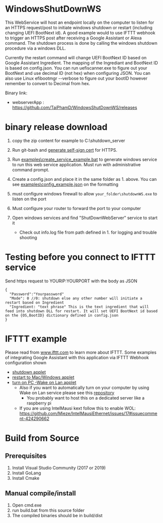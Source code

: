 # WindowsShutDownWS
This WebService will host an endpoint locally on the computer to listen for an HTTPS request/post to initiate windows shutdown or restart (including changing UEFI BootNext id). A good example would to use IFTTT webhook to trigger an HTTPS post after receiving a Google Assistant or Alexa command. The shutdown process is done by calling the windows shutdown procedure via a windows DLL.

Currently the restart command will change UEFI BootNext ID based on Google Assistant Ingredient. The mapping of the Ingrediant and BootNext ID is based on config.json. You can run uefiscanner.exe to figure out your BootNext and use decimal ID (not hex) when configuring JSON. You can also use Linux efibootmgr --verbose to figure out your bootID however remember to convert to Decimal from hex.

Binary link: 
- webserverApp : https://github.com/TaiPhamD/WindowsShutDownWS/releases

# binary release download

1. copy the zip content for example to C:\shutdown_server

1. Run git-bash and [generate self-sign cert](https://github.com/TaiPhamD/WindowsShutDownWS/blob/master/examples/genreate_self_cert.txt) for HTTPS.

1. Run [examples\create_service_example.bat](https://github.com/TaiPhamD/WindowsShutDownWS/blob/master/examples/create_service_example.bat) to generate windows service to run this web service application. Must run with administrative command prompt.

1. Create a config.json and place it in the same folder as 1. above. You can see [examples\config_example.json](https://github.com/TaiPhamD/WindowsShutDownWS/blob/master/examples/config_example.json) on the formatting


1. must configure windows firewall to allow ```your_folder\shutdownWS.exe``` to listen on the port

1. Must configure your router to forward the port to your computer

1. Open windows services and find "ShutDownWebServer" service to start it
   - Check out info.log file from path defined in 1. for logging and trouble shooting
# Testing before you connect to IFTTT service

Send https request to YOURIP:YOURPORT with the body as JSON

```
{
  "Password":"Yourpassword"
  "Mode": 0 //0: shutdown else any other number will initiate a restart based on Ingredient
  "Ingredient: "text phrase" This is the text ingredient that will feed into shutdown DLL for restart. It will set UEFI BootNext id based on the {OS,BootID} dictionary defined in config.json
}
```

# IFTTT example

Please read from www.ifttt.com to learn more about IFTTT.  Some examples of integrating Google Assistant with this application via IFTTT Webhook configuration shown

 - [shutdown applet](https://github.com/TaiPhamD/WindowsShutDownWS/blob/master/examples/IFTTT_EXAMPLE_SHUTDOWN.jpg)
 - [restart to Mac/Windows applet](https://github.com/TaiPhamD/WindowsShutDownWS/blob/master/examples/IFTTT_EXAMPLE_RESTART.jpg)
 - [turn on PC -Wake on Lan applet](https://github.com/TaiPhamD/WindowsShutDownWS/blob/master/examples/IFTTT_EXAMPLE_TURN_ON.jpg)
    - Also if you want to automatically turn on your computer by using Wake on Lan service please see this [repository](https://github.com/TaiPhamD/WOLWebService)
       - You probably want to host this on a dedicated server like a raspberry pi
    - If you are using IntelMausi kext follow this to enable WOL: https://github.com/Mieze/IntelMausiEthernet/issues/17#issuecomment-424290662

# Build from Source 

## Prerequisites
1. Install Visual Studio Community (2017 or 2019)
1. Install GoLang
1. Install Cmake

## Manual compile/install


1. Open cmd.exe
1. run build.bat from this source folder
1. The compiled binaries should be in build/dist
